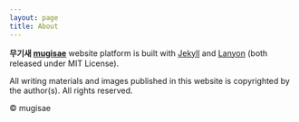 ```yaml
---
layout: page
title: About
---
```


**무기새  [mugisae](https://mugisae.github.io/ "mugisae")** website platform is built with [Jekyll](http://http://jekyllrb.com/ "Jekyll") and [Lanyon](http:/https://github.com/poole/lanyon/ "Lanyon") (both released under MIT License). 
  
All writing materials and images published in this website is copyrighted by the author(s). All rights reserved.

&copy; mugisae

